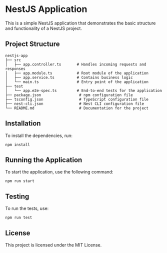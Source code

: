 # NestJS Application

This is a simple NestJS application that demonstrates the basic structure and functionality of a NestJS project.

## Project Structure

```
nestjs-app
├── src
│   ├── app.controller.ts       # Handles incoming requests and responses
│   ├── app.module.ts           # Root module of the application
│   ├── app.service.ts          # Contains business logic
│   └── main.ts                 # Entry point of the application
├── test
│   └── app.e2e-spec.ts         # End-to-end tests for the application
├── package.json                 # npm configuration file
├── tsconfig.json                # TypeScript configuration file
├── nest-cli.json                # Nest CLI configuration file
└── README.md                    # Documentation for the project
```

## Installation

To install the dependencies, run:

```
npm install
```

## Running the Application

To start the application, use the following command:

```
npm run start
```

## Testing

To run the tests, use:

```
npm run test
```

## License

This project is licensed under the MIT License.